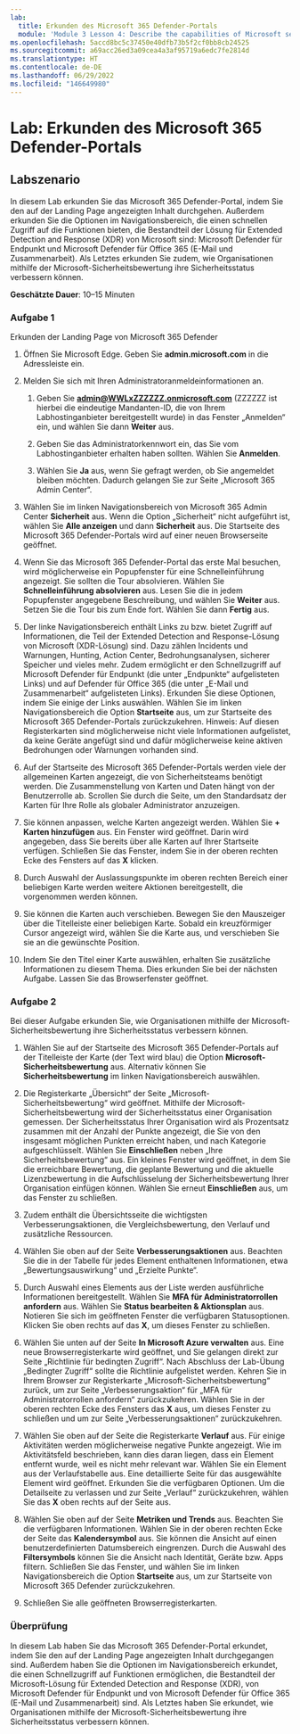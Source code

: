 ```yaml
---
lab:
  title: Erkunden des Microsoft 365 Defender-Portals
  module: 'Module 3 Lesson 4: Describe the capabilities of Microsoft security solutions: Describe threat protection with Microsoft 365 Defender'
ms.openlocfilehash: 5accd8bc5c37450e40dfb73b5f2cf0bb8cb24525
ms.sourcegitcommit: a69acc26ed3a09cea4a3af95719a6edc7fe2814d
ms.translationtype: HT
ms.contentlocale: de-DE
ms.lasthandoff: 06/29/2022
ms.locfileid: "146649980"
---
```

# <a name="lab-explore-the-microsoft-365-defender-portal"></a>Lab: Erkunden des Microsoft 365 Defender-Portals

## <a name="lab-scenario"></a>Labszenario

In diesem Lab erkunden Sie das Microsoft 365 Defender-Portal, indem Sie den auf der Landing Page angezeigten Inhalt durchgehen. Außerdem erkunden Sie die Optionen im Navigationsbereich, die einen schnellen Zugriff auf die Funktionen bieten, die Bestandteil der Lösung für Extended Detection and Response (XDR) von Microsoft sind: Microsoft Defender für Endpunkt und Microsoft Defender für Office 365 (E-Mail und Zusammenarbeit).  Als Letztes erkunden Sie zudem, wie Organisationen mithilfe der Microsoft-Sicherheitsbewertung ihre Sicherheitsstatus verbessern können.

**Geschätzte Dauer**: 10–15 Minuten

### <a name="task-1"></a>Aufgabe 1

Erkunden der Landing Page von Microsoft 365 Defender

1. Öffnen Sie Microsoft Edge. Geben Sie **admin.microsoft.com** in die Adressleiste ein.

1. Melden Sie sich mit Ihren Administratoranmeldeinformationen an.
    1. Geben Sie **admin@WWLxZZZZZZ.onmicrosoft.com** (ZZZZZZ ist hierbei die eindeutige Mandanten-ID, die von Ihrem Labhostinganbieter bereitgestellt wurde) in das Fenster „Anmelden“ ein, und wählen Sie dann **Weiter** aus.

    1. Geben Sie das Administratorkennwort ein, das Sie vom Labhostinganbieter erhalten haben sollten. Wählen Sie **Anmelden**.
    1. Wählen Sie **Ja** aus, wenn Sie gefragt werden, ob Sie angemeldet bleiben möchten. Dadurch gelangen Sie zur Seite „Microsoft 365 Admin Center“.

1. Wählen Sie im linken Navigationsbereich von Microsoft 365 Admin Center **Sicherheit** aus.  Wenn die Option „Sicherheit“ nicht aufgeführt ist, wählen Sie **Alle anzeigen** und dann **Sicherheit** aus.  Die Startseite des Microsoft 365 Defender-Portals wird auf einer neuen Browserseite geöffnet.  

1. Wenn Sie das Microsoft 365 Defender-Portal das erste Mal besuchen, wird möglicherweise ein Popupfenster für eine Schnelleinführung angezeigt.  Sie sollten die Tour absolvieren.  Wählen Sie **Schnelleinführung absolvieren** aus.  Lesen Sie die in jedem Popupfenster angegebene Beschreibung, und wählen Sie **Weiter** aus. Setzen Sie die Tour bis zum Ende fort. Wählen Sie dann **Fertig** aus.

1. Der linke Navigationsbereich enthält Links zu bzw. bietet Zugriff auf Informationen, die Teil der Extended Detection and Response-Lösung von Microsoft (XDR-Lösung) sind. Dazu zählen Incidents und Warnungen, Hunting, Action Center, Bedrohungsanalysen, sicherer Speicher und vieles mehr.  Zudem ermöglicht er den Schnellzugriff auf Microsoft Defender für Endpunkt (die unter „Endpunkte“ aufgelisteten Links) und auf Defender für Office 365 (die unter „E-Mail und Zusammenarbeit“ aufgelisteten Links).  Erkunden Sie diese Optionen, indem Sie einige der Links auswählen.   Wählen Sie im linken Navigationsbereich die Option **Startseite** aus, um zur Startseite des Microsoft 365 Defender-Portals zurückzukehren.  Hinweis: Auf diesen Registerkarten sind möglicherweise nicht viele Informationen aufgelistet, da keine Geräte angefügt sind und dafür möglicherweise keine aktiven Bedrohungen oder Warnungen vorhanden sind.

1. Auf der Startseite des Microsoft 365 Defender-Portals werden viele der allgemeinen Karten angezeigt, die von Sicherheitsteams benötigt werden. Die Zusammenstellung von Karten und Daten hängt von der Benutzerrolle ab. Scrollen Sie durch die Seite, um den Standardsatz der Karten für Ihre Rolle als globaler Administrator anzuzeigen.

1. Sie können anpassen, welche Karten angezeigt werden.  Wählen Sie **+ Karten hinzufügen** aus. Ein Fenster wird geöffnet. Darin wird angegeben, dass Sie bereits über alle Karten auf Ihrer Startseite verfügen.  Schließen Sie das Fenster, indem Sie in der oberen rechten Ecke des Fensters auf das **X** klicken.

1. Durch Auswahl der Auslassungspunkte im oberen rechten Bereich einer beliebigen Karte werden weitere Aktionen bereitgestellt, die vorgenommen werden können.  

1. Sie können die Karten auch verschieben. Bewegen Sie den Mauszeiger über die Titelleiste einer beliebigen Karte. Sobald ein kreuzförmiger Cursor angezeigt wird, wählen Sie die Karte aus, und verschieben Sie sie an die gewünschte Position.

1. Indem Sie den Titel einer Karte auswählen, erhalten Sie zusätzliche Informationen zu diesem Thema. Dies erkunden Sie bei der nächsten Aufgabe.  Lassen Sie das Browserfenster geöffnet.

### <a name="task-2"></a>Aufgabe 2

Bei dieser Aufgabe erkunden Sie, wie Organisationen mithilfe der Microsoft-Sicherheitsbewertung ihre Sicherheitsstatus verbessern können.

1. Wählen Sie auf der Startseite des Microsoft 365 Defender-Portals auf der Titelleiste der Karte (der Text wird blau) die Option **Microsoft-Sicherheitsbewertung** aus.  Alternativ können Sie **Sicherheitsbewertung** im linken Navigationsbereich auswählen.

1. Die Registerkarte „Übersicht“ der Seite „Microsoft-Sicherheitsbewertung“ wird geöffnet.  Mithilfe der Microsoft-Sicherheitsbewertung wird der Sicherheitsstatus einer Organisation gemessen. Der Sicherheitsstatus Ihrer Organisation wird als Prozentsatz zusammen mit der Anzahl der Punkte angezeigt, die Sie von den insgesamt möglichen Punkten erreicht haben, und nach Kategorie aufgeschlüsselt. Wählen Sie **Einschließen** neben „Ihre Sicherheitsbewertung“ aus.  Ein kleines Fenster wird geöffnet, in dem Sie die erreichbare Bewertung, die geplante Bewertung und die aktuelle Lizenzbewertung in die Aufschlüsselung der Sicherheitsbewertung Ihrer Organisation einfügen können.  Wählen Sie erneut **Einschließen** aus, um das Fenster zu schließen.

1. Zudem enthält die Übersichtsseite die wichtigsten Verbesserungsaktionen, die Vergleichsbewertung, den Verlauf und zusätzliche Ressourcen.

1. Wählen Sie oben auf der Seite **Verbesserungsaktionen** aus.  Beachten Sie die in der Tabelle für jedes Element enthaltenen Informationen, etwa „Bewertungsauswirkung“ und „Erzielte Punkte“.  

1. Durch Auswahl eines Elements aus der Liste werden ausführliche Informationen bereitgestellt.  Wählen Sie **MFA für Administratorrollen anfordern** aus.  Wählen Sie **Status bearbeiten & Aktionsplan** aus.  Notieren Sie sich im geöffneten Fenster die verfügbaren Statusoptionen. Klicken Sie oben rechts auf das **X**, um dieses Fenster zu schließen.

1. Wählen Sie unten auf der Seite **In Microsoft Azure verwalten** aus.  Eine neue Browserregisterkarte wird geöffnet, und Sie gelangen direkt zur Seite „Richtlinie für bedingten Zugriff“.  Nach Abschluss der Lab-Übung „Bedingter Zugriff“ sollte die Richtlinie aufgelistet werden. Kehren Sie in Ihrem Browser zur Registerkarte „Microsoft-Sicherheitsbewertung“ zurück, um zur Seite „Verbesserungsaktion“ für „MFA für Administratorrollen anfordern“ zurückzukehren. Wählen Sie in der oberen rechten Ecke des Fensters das **X** aus, um dieses Fenster zu schließen und um zur Seite „Verbesserungsaktionen“ zurückzukehren.

1. Wählen Sie oben auf der Seite die Registerkarte **Verlauf** aus.  Für einige Aktivitäten werden möglicherweise negative Punkte angezeigt.  Wie im Aktivitätsfeld beschrieben, kann dies daran liegen, dass ein Element entfernt wurde, weil es nicht mehr relevant war.  Wählen Sie ein Element aus der Verlaufstabelle aus.  Eine detaillierte Seite für das ausgewählte Element wird geöffnet.  Erkunden Sie die verfügbaren Optionen.  Um die Detailseite zu verlassen und zur Seite „Verlauf“ zurückzukehren, wählen Sie das **X** oben rechts auf der Seite aus.

1. Wählen Sie oben auf der Seite **Metriken und Trends** aus.  Beachten Sie die verfügbaren Informationen.  Wählen Sie in der oberen rechten Ecke der Seite das **Kalendersymbol** aus.  Sie können die Ansicht auf einen benutzerdefinierten Datumsbereich eingrenzen.  Durch die Auswahl des **Filtersymbols** können Sie die Ansicht nach Identität, Geräte bzw. Apps filtern.  Schließen Sie das Fenster, und wählen Sie im linken Navigationsbereich die Option **Startseite** aus, um zur Startseite von Microsoft 365 Defender zurückzukehren.

1. Schließen Sie alle geöffneten Browserregisterkarten.

### <a name="review"></a>Überprüfung

In diesem Lab haben Sie das Microsoft 365 Defender-Portal erkundet, indem Sie den auf der Landing Page angezeigten Inhalt durchgegangen sind. Außerdem haben Sie die Optionen im Navigationsbereich erkundet, die einen Schnellzugriff auf Funktionen ermöglichen, die Bestandteil der Microsoft-Lösung für Extended Detection and Response (XDR), von Microsoft Defender für Endpunkt und von Microsoft Defender für Office 365 (E-Mail und Zusammenarbeit) sind.  Als Letztes haben Sie erkundet, wie Organisationen mithilfe der Microsoft-Sicherheitsbewertung ihre Sicherheitsstatus verbessern können.
